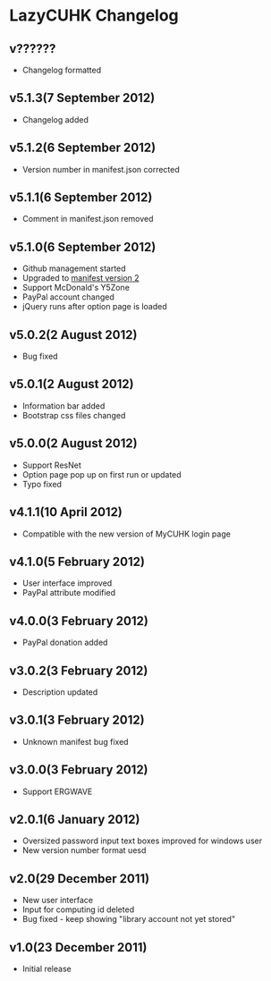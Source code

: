 LazyCUHK Changelog
==================


v??????
-----------------------
*	Changelog formatted

v5.1.3(7 September 2012)
-----------------------
*	Changelog added

v5.1.2(6 September 2012)
-----------------------
*	Version number in manifest.json corrected

v5.1.1(6 September 2012)
-----------------------
*	Comment in manifest.json removed

v5.1.0(6 September 2012)
-----------------------
*	Github management started
*	Upgraded to [manifest version 2](http://developer.chrome.com/extensions/manifestVersion.html)
*	Support McDonald's Y5Zone
*	PayPal account changed
*	jQuery runs after option page is loaded

v5.0.2(2 August 2012)
---------------------
*	Bug fixed

v5.0.1(2 August 2012)
---------------------
*	Information bar added
*	Bootstrap css files changed

v5.0.0(2 August 2012)
-------------------
*	Support ResNet
*	Option page pop up on first run or updated
*	Typo fixed 

v4.1.1(10 April 2012)
---------------------
*	Compatible with the new version of MyCUHK login page

v4.1.0(5 February 2012)
-----------------------
*	User interface improved
*	PayPal attribute modified

v4.0.0(3 February 2012)
-----------------------
*	PayPal donation added

v3.0.2(3 February 2012)
-----------------------
*	Description updated

v3.0.1(3 February 2012)
-----------------------
*	Unknown manifest bug fixed

v3.0.0(3 February 2012)
-----------------------
*	Support ERGWAVE

v2.0.1(6 January 2012)
----------------------
*	Oversized password input text boxes improved for windows user
*	New version number format uesd

v2.0(29 December 2011)
----------------------
*	New user interface
*	Input for computing id deleted
*	Bug fixed - keep showing "library account not yet stored"

v1.0(23 December 2011)
----------------------
*	Initial release